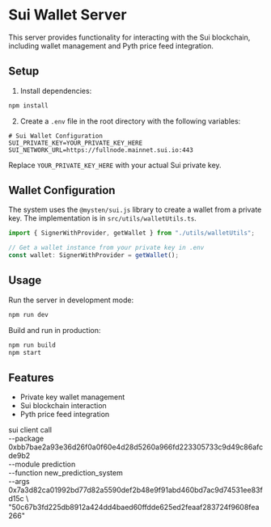 # Sui Wallet Server

This server provides functionality for interacting with the Sui blockchain, including wallet management and Pyth price feed integration.

## Setup

1. Install dependencies:
```bash
npm install
```

2. Create a `.env` file in the root directory with the following variables:
```
# Sui Wallet Configuration
SUI_PRIVATE_KEY=YOUR_PRIVATE_KEY_HERE
SUI_NETWORK_URL=https://fullnode.mainnet.sui.io:443
```

Replace `YOUR_PRIVATE_KEY_HERE` with your actual Sui private key.

## Wallet Configuration

The system uses the `@mysten/sui.js` library to create a wallet from a private key. The implementation is in `src/utils/walletUtils.ts`.

```typescript
import { SignerWithProvider, getWallet } from "./utils/walletUtils";

// Get a wallet instance from your private key in .env
const wallet: SignerWithProvider = getWallet();
```

## Usage

Run the server in development mode:
```bash
npm run dev
```

Build and run in production:
```bash
npm run build
npm start
```

## Features

- Private key wallet management
- Sui blockchain interaction
- Pyth price feed integration 

<!-- sui client switch --env testnet -->

<!-- sui client publish --skip-dependency-verification --silence-warnings -->


sui client call \
 --package 0xbb7bae2a93e36d26f0a0f60e4d28d5260a966fd223305733c9d49c86afcde9b2 \
 --module prediction \
 --function new_prediction_system \
 --args 0x7a3d82ca01992bd77d82a5590def2b48e9f91abd460bd7ac9d74531ee83fd15c \ "50c67b3fd225db8912a424dd4baed60ffdde625ed2feaaf283724f9608fea266"


<!-- simple decentralized prediction market -->

<!-- docker compose -f docker-compose-local.yml up -d --build -->
